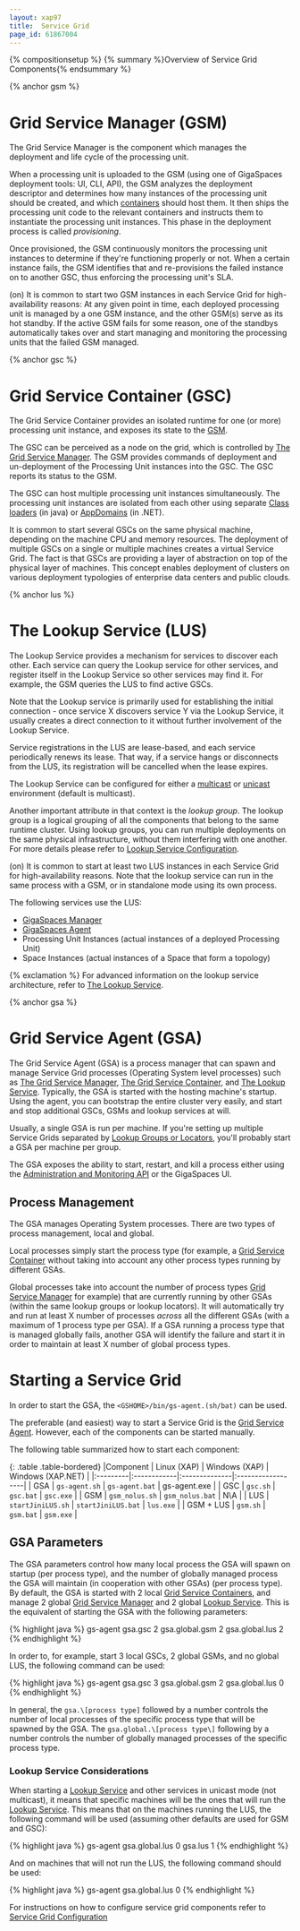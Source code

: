 ```yaml
---
layout: xap97
title:  Service Grid
page_id: 61867004
---
```


{% compositionsetup %}
{% summary %}Overview of Service Grid Components{% endsummary %}

{% anchor gsm %}

# Grid Service Manager (GSM)

The Grid Service Manager is the component which manages the deployment and life cycle of the processing unit.

When a processing unit is uploaded to the GSM (using one of GigaSpaces deployment tools: UI, CLI, API), the GSM analyzes the deployment descriptor and determines how many instances of the processing unit should be created, and which [containers](#gsc) should host them. It then ships the processing unit code to the relevant containers and instructs them to instantiate the processing unit instances. This phase in the deployment process is called *provisioning*.

Once provisioned, the GSM continuously monitors the processing unit instances to determine if they're functioning properly or not. When a certain instance fails, the GSM identifies that and re-provisions the failed instance on to another GSC, thus enforcing the processing unit's SLA.

(on) It is common to start two GSM instances in each Service Grid for high-availability reasons: At any given point in time, each deployed processing unit is managed by a one GSM instance, and the other GSM(s) serve as its hot standby. If the active GSM fails for some reason, one of the standbys automatically takes over and start managing and monitoring the processing units that the failed GSM managed.

{% anchor gsc %}

# Grid Service Container (GSC)

The Grid Service Container provides an isolated runtime for one (or more) processing unit instance, and exposes its state to the [GSM](#gsm).

The GSC can be perceived as a node on the grid, which is controlled by [The Grid Service Manager](#gsm). The GSM provides commands of deployment and un-deployment of the Processing Unit instances into the GSC. The GSC reports its status to the GSM.

The GSC can host multiple processing unit instances simultaneously. The processing unit instances are isolated from each other using separate [Class loaders](http://en.wikipedia.org/wiki/Java_Classloader) (in java) or [AppDomains](http://en.wikipedia.org/wiki/Appdomain) (in .NET).

It is common to start several GSCs on the same physical machine, depending on the machine CPU and memory resources. The deployment of multiple GSCs on a single or multiple machines creates a virtual Service Grid. The fact is that GSCs are providing a layer of abstraction on top of the physical layer of machines. This concept enables deployment of clusters on various deployment typologies of enterprise data centers and public clouds.

{% anchor lus %}

# The Lookup Service (LUS)

The Lookup Service provides a mechanism for services to discover each other. Each service can query the Lookup service for other services, and register itself in the Lookup Service so other services may find it. For example, the GSM queries the LUS to find active GSCs.

Note that the Lookup service is primarily used for establishing the initial connection - once service X discovers service Y via the Lookup Service, it usually creates a direct connection to it without further involvement of the Lookup Service.

Service registrations in the LUS are lease-based, and each service periodically renews its lease. That way, if a service hangs or disconnects from the LUS, its registration will be cancelled when the lease expires.

The Lookup Service can be configured for either a [multicast](./how-to-configure-multicast.html) or [unicast](./how-to-configure-unicast-discovery.html) environment (default is multicast).

Another important attribute in that context is the *lookup group*. The lookup group is a logical grouping of all the components that belong to the same runtime cluster. Using lookup groups, you can run multiple deployments on the same physical infrastructure, without them interfering with one another. For more details please refer to [Lookup Service Configuration](./lookup-service-configuration.html).

(on) It is common to start at least two LUS instances in each Service Grid for high-availability reasons. Note that the lookup service can run in the same process with a GSM, or in standalone mode using its own process.

The following services use the LUS:
* [GigaSpaces Manager](#gsm)
* [GigaSpaces Agent](#gsa)
* Processing Unit Instances (actual instances of a deployed Processing Unit)
* Space Instances (actual instances of a Space that form a topology)

{% exclamation %} For advanced information on the lookup service architecture, refer to [The Lookup Service](./the-lookup-service.html).

{% anchor gsa %}

# Grid Service Agent (GSA)

The Grid Service Agent (GSA) is a process manager that can spawn and manage Service Grid processes (Operating System level processes) such as [The Grid Service Manager](#gsm), [The Grid Service Container](#gsc), and [The Lookup Service](#lus). Typically, the GSA is started with the hosting machine's startup. Using the agent, you can bootstrap the entire cluster very easily, and start and stop additional GSCs, GSMs and lookup services at will.

Usually, a single GSA is run per machine. If you're setting up multiple Service Grids separated by [Lookup Groups or Locators](#lus]), you'll probably start a GSA per machine per group.

The GSA exposes the ability to start, restart, and kill a process either using the [Administration and Monitoring API](./administration-and-monitoring-api.html) or the GigaSpaces UI.

## Process Management

The GSA manages Operating System processes. There are two types of process management, local and global.

Local processes simply start the process type (for example, a [Grid Service Container](#gsc) without taking into account any other process types running by different GSAs.

Global processes take into account the number of process types [Grid Service Manager](#gsm) for example) that are currently running by other GSAs (within the same lookup groups or lookup locators). It will automatically try and run at least X number of processes *across* all the different GSAs (with a maximum of 1 process type per GSA). If a GSA running a process type that is managed globally fails, another GSA will identify the failure and start it in order to maintain at least X number of global process types.

# Starting a Service Grid

In order to start the GSA, the `<GSHOME>/bin/gs-agent.(sh/bat)` can be used.

The preferable (and easiest) way to start a Service Grid is the [Grid Service Agent](#gsa). However, each of the components can be started manually.

The following table summarized how to start each component:

{: .table .table-bordered}
|Component | Linux (XAP) | Windows (XAP) | Windows (XAP.NET) |
|:---------|:------------|:--------------|:------------------|
| GSA | `gs-agent.sh` | `gs-agent.bat` | gs-agent.exe |
| GSC | `gsc.sh` | `gsc.bat` | `gsc.exe` |
| GSM | `gsm_nolus.sh` | `gsm_nolus.bat` | N\A |
| LUS | `startJiniLUS.sh` | `startJiniLUS.bat` | `lus.exe` |
| GSM + LUS | `gsm.sh` | `gsm.bat` | `gsm.exe` |

## GSA Parameters

The GSA parameters control how many local process the GSA will spawn on startup (per process type), and the number of globally managed process the GSA will maintain (in cooperation with other GSAs) (per process type). By default, the GSA is started with 2 local [Grid Service Containers](#gsc), and manage 2 global [Grid Service Manager](#gsm) and 2 global [Lookup Service](#lus). This is the equivalent of starting the GSA with the following parameters:

{% highlight java %}
gs-agent gsa.gsc 2 gsa.global.gsm 2 gsa.global.lus 2
{% endhighlight %}

In order to, for example, start 3 local GSCs, 2 global GSMs, and no global LUS, the following command can be used:

{% highlight java %}
gs-agent gsa.gsc 3 gsa.global.gsm 2 gsa.global.lus 0
{% endhighlight %}

In general, the `gsa.\[process type]` followed by a number controls the number of local processes of the specific process type that will be spawned by the GSA. The `gsa.global.\[process type\]` following by a number controls the number of globally managed processes of the specific process type.

### Lookup Service Considerations

When starting a [Lookup Service](#lus) and other services in unicast mode (not multicast), it means that specific machines will be the ones that will run the [Lookup Service](#lus). This means that on the machines running the LUS, the following command will be used (assuming other defaults are used for GSM and GSC):

{% highlight java %}
gs-agent gsa.global.lus 0 gsa.lus 1
{% endhighlight %}

And on machines that will not run the LUS, the following command should be used:

{% highlight java %}
gs-agent gsa.global.lus 0
{% endhighlight %}

For instructions on how to configure service grid components refer to [Service Grid Configuration](./service-grid-configuration.html)
